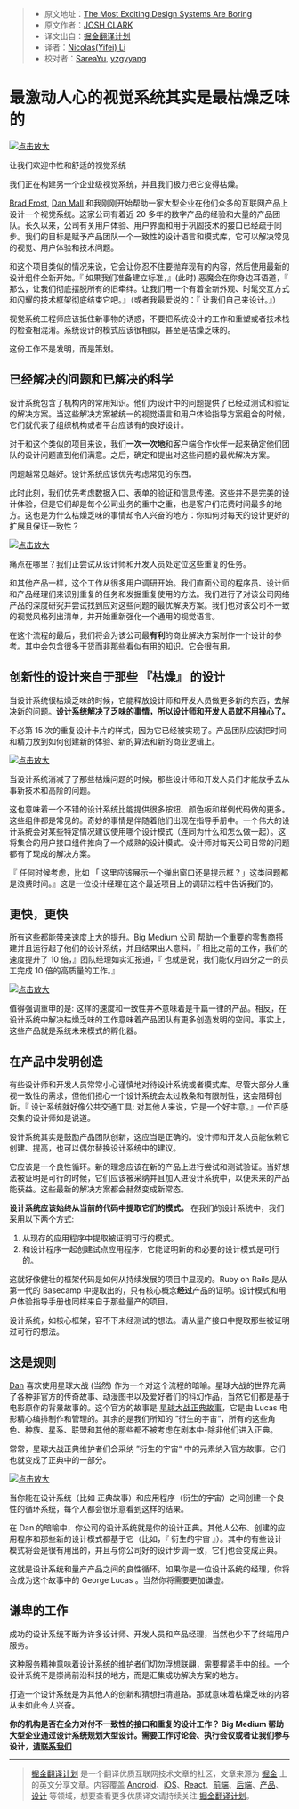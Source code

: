 > * 原文地址：[The Most Exciting Design Systems Are Boring](https://bigmedium.com/ideas/boring-design-systems.html)
> * 原文作者：[JOSH CLARK](https://bigmedium.com/about/josh-clark.html)
> * 译文出自：[掘金翻译计划](https://github.com/xitu/gold-miner)
> * 译者：[Nicolas(Yifei) Li](https://github.com/yifili09)
> * 校对者：[SareaYu](https://github.com/SareaYu), [yzgyyang](https://github.com/yzgyyang)

# 最激动人心的视觉系统其实是最枯燥乏味的 #

[![点击放大](https://bigmedium.com/bm.pix/normcore-lego-center.orig-250.jpg)](https://bigmedium.com/bm.pix/normcore-lego-center.jpg)

让我们欢迎中性和舒适的视觉系统
    
我们正在构建另一个企业级视觉系统，并且我们极力把它变得枯燥。

[Brad Frost](http://bradfrost.com), [Dan Mall](http://superfriend.ly) 和我刚刚开始帮助一家大型企业在他们众多的互联网产品上设计一个视觉系统。这家公司有着近 20 多年的数字产品的经验和大量的产品团队。长久以来，公司有关用户体验、用户界面和用于巩固技术的接口已经疏于同步。我们的目标是赋予产品团队一个一致性的设计语言和模式库，它可以解决常见的视觉、用户体验和技术问题。 

和这个项目类似的情况来说，它会让你忍不住要抛弃现有的内容，然后使用最新的设计组件全新开始。『 如果我们准备建立标准，』(此时) 恶魔会在你身边耳语道，『 那么，让我们彻底摆脱所有的旧牵绊。让我们用一个有着全新外观、时髦交互方式和闪耀的技术框架彻底结束它吧。』（或者我最爱说的：『 让我们自己来设计。』）

视觉系统工程师应该抵住新事物的诱惑，不要把系统设计的工作和重塑或者技术栈的检查相混淆。系统设计的模式应该很相似，甚至是枯燥乏味的。

这份工作不是发明，而是策划。

## 已经解决的问题和已解决的科学 ##

设计系统包含了机构内的常用知识。他们为设计中的问题提供了已经过测试和验证的解决方案。当这些解决方案被统一的视觉语言和用户体验指导方案组合的时候，它们就代表了组织机构或者平台应该有的良好设计。

对于和这个类似的项目来说，我们**一次一次地**和客户端合作伙伴一起来确定他们团队的设计问题直到他们满意。之后，确定和提出对这些问题的最优解决方案。

问题越常见越好。设计系统应该优先考虑常见的东西。

此时此刻，我们优先考虑数据入口、表单的验证和信息传递。这些并不是完美的设计体验，但是它们却是每个公司业务的重中之重，也是客户们花费时间最多的地方。这也是为什么枯燥乏味的事情却令人兴奋的地方：你如何对每天的设计更好的扩展且保证一致性？

[![点击放大](https://bigmedium.com/bm.pix/lego-office.orig-250.jpg)](https://bigmedium.com/bm.pix/lego-office.jpg)

痛点在哪里？我们正尝试从设计师和开发人员处定位这些重复的任务。
    
和其他产品一样，这个工作从很多用户调研开始。我们直面公司的程序员、设计师和产品经理们来识别重复的任务和发掘重复使用的方法。我们进行了对该公司网络产品的深度研究并尝试找到应对这些问题的最优解决方案。我们也对该公司不一致的视觉风格列出清单，并开始重新强化一个通用的视觉语言。

在这个流程的最后，我们将会为该公司最**有利**的商业解决方案制作一个设计的参考。其中会包含很多干货而非那些看似有用的知识。它会很有用。

## 创新性的设计来自于那些 『枯燥』 的设计 ##

当设计系统很枯燥乏味的时候，它能释放设计师和开发人员做更多新的东西，去解决新的问题。**设计系统解决了乏味的事情，所以设计师和开发人员就不用操心了。**

不必第 15 次的重复设计卡片的样式，因为它已经被实现了。产品团队应该把时间和精力放到如何创建新的体验、新的算法和新的商业逻辑上。

[![点击放大](https://bigmedium.com/bm.pix/scientist.orig-250.jpg)](https://bigmedium.com/bm.pix/scientist.jpg)

当设计系统消减了了那些枯燥问题的时候，那些设计师和开发人员们才能放手去从事新技术和高阶的问题。
    
这也意味着一个不错的设计系统比能提供很多按钮、颜色板和样例代码做的更多。这些组件都是常见的。奇妙的事情是伴随着他们出现在指导手册中。一个伟大的设计系统会对某些特定情况建议使用哪个设计模式（连同为什么和怎么做一起）。这将集合的用户接口组件推向了一个成熟的设计模式。设计师对每天公司日常的问题都有了现成的解决方案。

『 任何时候考虑，比如 「 这里应该展示一个弹出窗口还是提示框？」这类问题都是浪费时间。』这是一位设计经理在这个最近项目上的调研过程中告诉我们的。

## 更快，更快 ##

所有这些都能带来速度上大的提升。[Big Medium 公司](https://bigmedium.com) 帮助一个重要的零售商搭建并且运行起了他们的设计系统，并且结果出人意料。『 相比之前的工作，我们的速度提升了 10 倍，』团队经理如实汇报道，『 也就是说，我们能仅用四分之一的员工完成 10 倍的高质量的工作。』

[![点击放大](https://bigmedium.com/bm.pix/before-after-design-system.orig-250.png)](https://bigmedium.com/bm.pix/before-after-design-system.png)

值得强调重申的是: 这样的速度和一致性并**不**意味着是千篇一律的产品。相反，在设计系统中解决枯燥乏味的工作意味着产品团队有更多创造发明的空间。事实上，这些产品就是系统未来模式的孵化器。

## 在产品中发明创造 ##

有些设计师和开发人员常常小心谨慎地对待设计系统或者模式库。尽管大部分人重视一致性的需求，但他们担心一个设计系统会太过教条和有限制性，这会阻碍创新。『 设计系统就好像公共交通工具: 对其他人来说，它是一个好主意。』一位百感交集的设计师如是说道。

设计系统其实是鼓励产品团队创新，这应当是正确的。设计师和开发人员能依赖它创建、提高，也可以偶尔替换设计系统中的建议。

它应该是一个良性循环。新的理念应该在新的产品上进行尝试和测试验证。当好想法被证明是可行的时候，它们应该被采纳并且加入进设计系统中，以便未来的产品能获益。这些最新的解决方案都会赫然变成新常态。

**设计系统应该始终从当前的代码中提取它们的模式。** 在我们的设计系统中，我们采用以下两个方式:

1. 从现存的应用程序中提取被证明可行的模式。
2. 和设计程序一起创建试点应用程序，它能证明新的和必要的设计模式是可行的。

这就好像健壮的框架代码是如何从持续发展的项目中显现的。Ruby on Rails 是从第一代的 Basecamp 中提取出的，只有核心概念**经过**产品的证明。设计模式和用户体验指导手册也同样来自于那些量产的项目。 

设计系统，如核心框架，容不下未经测试的想法。请从量产接口中提取那些被证明过可行的想法。

## 这是规则 ##

[Dan](http://superfriend.ly) 喜欢使用星球大战 (当然) 作为一个对这个流程的暗喻。星球大战的世界充满了各种非官方的传奇故事、动漫图书以及爱好者们的科幻作品，当然它们都是基于电影原作的背景故事的。这个官方的故事是 [星球大战正典故事](https://en.wikipedia.org/wiki/Star_Wars_canon)，它是由 Lucas 电影精心编排制作和管理的。其余的是我们所知的 ”衍生的宇宙“，所有的这些角色、种族、星系、联盟和其他的那些都不被考虑在剧本中-除非他们进入正典。

常常，星球大战正典维护者们会采纳 ”衍生的宇宙“ 中的元素纳入官方故事。它们也就变成了正典中的一部分。

[![点击放大](https://bigmedium.com/bm.pix/star-wars-virtuous-cycle.orig-250.jpg)](https://bigmedium.com/bm.pix/star-wars-virtuous-cycle.jpg)

当你能在设计系统（比如 正典故事）和应用程序（衍生的宇宙）之间创建一个良性的循环系统，每个人都会很乐意看到这样的结果。

在 Dan 的暗喻中，你公司的设计系统就是你的设计正典。其他人公布、创建的应用程序和那些新的设计模式都基于它（比如，『 衍生的宇宙 』）。其中的有些设计模式将会是很有用出的，并且与你公司好的设计步调一致，它们也会变成正典。

这就是设计系统和量产产品之间的良性循环。如果你是一位设计系统的经理，你将会成为这个故事中的 George Lucas 。当然你将需要更加谦虚。 

## 谦卑的工作 ##

成功的设计系统不断为许多设计师、开发人员和产品经理，当然也少不了终端用户服务。

这种服务精神意味着设计系统的维护者们切勿浮想联翩，需要握紧手中的线。一个设计系统不是崇尚前沿科技的地方，而是汇集成功解决方案的地方。

打造一个设计系统是为其他人的创新和猜想扫清道路。那就意味着枯燥乏味的内容从未如此令人兴奋。


**你的机构是否在全力对付不一致性的接口和重复的设计工作？ Big Medium 帮助大型企业通过设计系统规划大型设计。需要工作讨论会、执行会议或者让我们参与设计，[请联系我们](https://bigmedium/com/hire)**


---

> [掘金翻译计划](https://github.com/xitu/gold-miner) 是一个翻译优质互联网技术文章的社区，文章来源为 [掘金](https://juejin.im) 上的英文分享文章。内容覆盖 [Android](https://github.com/xitu/gold-miner#android)、[iOS](https://github.com/xitu/gold-miner#ios)、[React](https://github.com/xitu/gold-miner#react)、[前端](https://github.com/xitu/gold-miner#前端)、[后端](https://github.com/xitu/gold-miner#后端)、[产品](https://github.com/xitu/gold-miner#产品)、[设计](https://github.com/xitu/gold-miner#设计) 等领域，想要查看更多优质译文请持续关注 [掘金翻译计划](https://github.com/xitu/gold-miner)。
